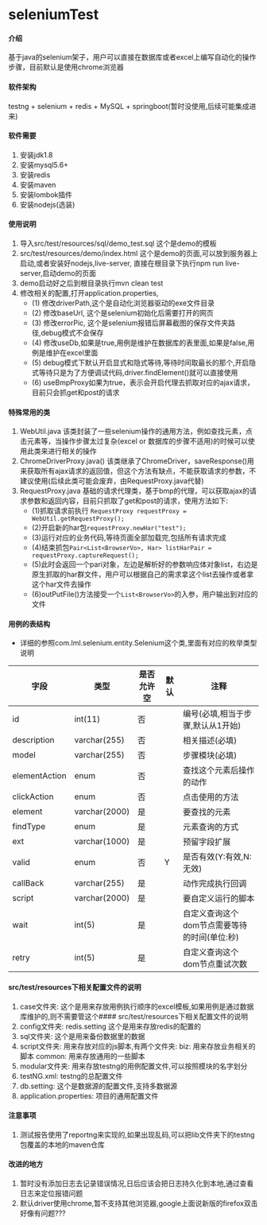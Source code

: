 # seleniumTest

#### 介绍

基于java的selenium架子，用户可以直接在数据库或者excel上编写自动化的操作步骤，目前默认是使用chrome浏览器

#### 软件架构

testng + selenium + redis + MySQL + springboot(暂时没使用,后续可能集成进来)

#### 软件需要

1. 安装jdk1.8
2. 安装mysql5.6+
3. 安装redis
4. 安装maven
5. 安装lombok插件
6. 安装nodejs(选装)

#### 使用说明

1. 导入src/test/resources/sql/demo_test.sql 这个是demo的模板
2. src/test/resources/demo/index.html 这个是demo的页面,可以放到服务器上启动,或者安装好nodejs,live-server, 直接在根目录下执行npm run live-server,启动demo的页面
3. demo启动好之后到根目录执行mvn clean test
4. 修改相关的配置,打开application.properties,
   - (1) 修改driverPath,这个是自动化浏览器驱动的exe文件目录
   - (2) 修改baseUrl, 这个是selenium初始化后需要打开的网页
   - (3) 修改errorPic, 这个是selenium报错后屏幕截图的保存文件夹路径,debug模式不会保存
   - (4) 修改useDb,如果是true,用例是维护在数据库的表里面,如果是false,用例是维护在excel里面
   - (5) debug模式下默认开启显式和隐式等待,等待时间取最长的那个,开启隐式等待只是为了方便调试代码,driver.findElement()就可以直接使用
   - (6) useBmpProxy如果为true，表示会开启代理去抓取对应的ajax请求，目前只会抓get和post的请求

#### 特殊常用的类

1. WebUtil.java 该类封装了一些selenium操作的通用方法，例如查找元素，点击元素等，当操作步骤太过复杂(excel or 数据库的步骤不适用)的时候可以使用此类来进行相关的操作
2. ChromeDriverProxy.java() 该类继承了ChromeDriver，saveResponse()用来获取所有ajax请求的返回值，但这个方法有缺点，不能获取请求的参数，不建议使用(后续此类可能会废弃，由RequestProxy.java代替)
3. RequestProxy.java 基础的请求代理类，基于bmp的代理，可以获取ajax的请求参数和返回内容，目前只抓取了get和post的请求，使用方法如下:
   - (1)抓取请求前执行 ```RequestProxy requestProxy = WebUtil.getRequestProxy();```
   - (2)开启新的har包```requestProxy.newHar("test");```
   - (3)运行对应的业务代码,等待页面全部加载完,包括所有请求完成
   - (4)结束抓包```Pair<List<BrowserVo>, Har> listHarPair = requestProxy.captureRequest();```
   - (5)此时会返回一个pari对象，左边是解析好的参数响应体对象list，右边是原生抓取的har群文件，用户可以根据自己的需求拿这个list去操作或者拿这个har文件去操作
   - (6)outPutFile()方法接受一个```List<BrowserVo>```的入参，用户输出到对应的文件

#### 用例的表结构

- 详细的参照com.lml.selenium.entity.Selenium这个类,里面有对应的枚举类型说明

|字段|类型|是否允许空|默认|注释|
|----    |-------|--- |---|------|
|id    |int(11)     |否 |  | 编号(必填,相当于步骤,默认从1开始)     |
|description |varchar(255) |否 |    |   相关描述(必填)  |
|model |varchar(255)|否   |    |   步骤模块(必填)    |
|elementAction     |enum |否   |    |    查找这个元素后操作的动作     |
|clickAction     |enum |否   |    |    点击使用的方法     |
|element |varchar(2000)     |是   |   |  要查找的元素 |
|findType |enum     |是   |   | 元素查询的方式 |
|ext |varchar(1000)     |是   |   |  预留字段扩展 |
|valid |enum     |否   | Y  |  是否有效(Y:有效,N:无效) |
|callBack |varchar(255)     |是   |   |  动作完成执行回调 |
|script |varchar(2000)     |是   |   |  要自定义运行的脚本 |
|wait |int(5)     |是   |   |  自定义查询这个dom节点需要等待的时间(单位:秒) |
|retry |int(5)     |是   |   |  自定义查询这个dom节点重试次数 |

#### src/test/resources下相关配置文件的说明

1. case文件夹: 这个是用来存放用例执行顺序的excel模板,如果用例是通过数据库维护的,则不需要管这个#### src/test/resources下相关配置文件的说明
2. config文件夹: redis.setting 这个是用来存放redis的配置的
3. sql文件夹: 这个是用来备份数据里的数据
4. script文件夹: 用来存放对应的js脚本,有两个文件夹:
   biz: 用来存放业务相关的脚本 common: 用来存放通用的一些脚本
5. modular文件夹: 用来存放testng的用例配置文件,可以按照模块的名字划分
6. testNG.xml:  testng的总配置文件
7. db.setting: 这个是数据源的配置文件,支持多数据源
8. application.properties: 项目的通用配置文件

#### 注意事项

1. 测试报告使用了reportng来实现的,如果出现乱码,可以把lib文件夹下的testng包覆盖的本地的maven仓库

#### 改进的地方

1. 暂时没有添加日志去记录错误情况,日后应该会把日志持久化到本地,通过查看日志来定位报错问题
2. 默认driver使用chrome,暂不支持其他浏览器,google上面说新版的firefox双击好像有问题???